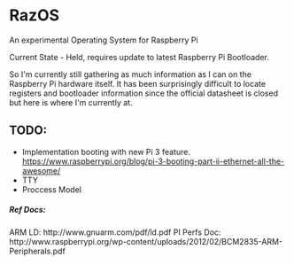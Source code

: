 RazOS
=====

An experimental Operating System for Raspberry Pi

Current State - Held, requires update to latest Raspberry Pi Bootloader.

So I'm currently still gathering as much information as I can on the Raspberry Pi hardware itself. It has been surprisingly difficult to locate registers and bootloader information since the official datasheet is closed but here is where I'm currently at.

TODO:
-------

* Implementation booting with new Pi 3 feature. https://www.raspberrypi.org/blog/pi-3-booting-part-ii-ethernet-all-the-awesome/
* TTY 
* Proccess Model



<h5>Ref Docs:</h5>
ARM LD: http://www.gnuarm.com/pdf/ld.pdf  
PI Perfs Doc: http://www.raspberrypi.org/wp-content/uploads/2012/02/BCM2835-ARM-Peripherals.pdf

